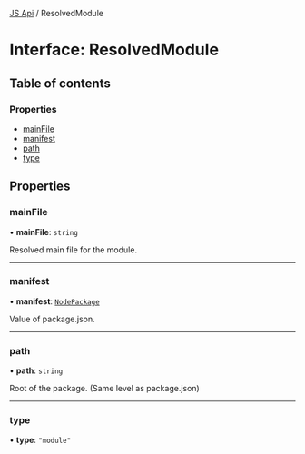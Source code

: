 [JS Api](../index.md) / ResolvedModule

# Interface: ResolvedModule

## Table of contents

### Properties

- [mainFile](ResolvedModule.md#mainfile)
- [manifest](ResolvedModule.md#manifest)
- [path](ResolvedModule.md#path)
- [type](ResolvedModule.md#type)

## Properties

### mainFile

• **mainFile**: `string`

Resolved main file for the module.

___

### manifest

• **manifest**: [`NodePackage`](NodePackage.md)

Value of package.json.

___

### path

• **path**: `string`

Root of the package. (Same level as package.json)

___

### type

• **type**: ``"module"``

